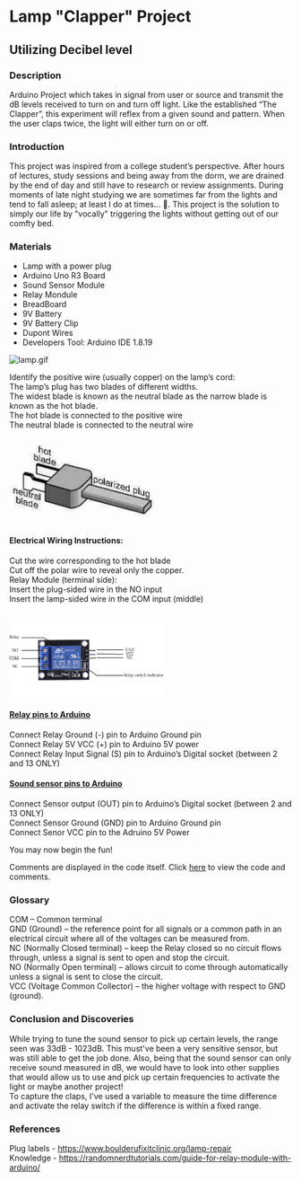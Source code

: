 
# Lamp "Clapper" Project

## Utilizing Decibel level

### Description
Arduino Project which takes in signal from user or source and transmit the dB levels received to turn on and turn off light.
Like the established “The Clapper”, this experiment will reflex from a given sound and pattern. When the user claps twice, the light will either turn on or off.

### Introduction
This project was inspired from a college student’s perspective. After hours of lectures, study sessions and being away from the dorm, we are drained by the end of day and still have to research or review assignments. During moments of late night studying we are sometimes far from the lights and tend to fall asleep; at least I do at times... 👀. This project is the solution to simply our life by "vocally" triggering the lights without getting out of our comfty bed. 

### Materials

- Lamp with a power plug
- Arduino Uno R3 Board 
- Sound Sensor Module 
- Relay Mondule
- BreadBoard
- 9V Battery
- 9V Battery Clip
- Dupont Wires <br/>
- Developers Tool: Arduino IDE 1.8.19

<!--Links and Price for materials-->
<!--Arduino: $26.79
 https://www.amazon.com/dp/B008GRTSV6?psc=1&ref=ppx_yo2ov_dt_b_product_details -->
<!--Sound Sensor Modules: $6.29
  https://www.amazon.com/dp/B00XT0PH10?psc=1&ref=ppx_yo2ov_dt_b_product_details-->
<!--Relay Module: $5.50
 https://www.amazon.com/dp/B00VRUAHLE?psc=1&ref=ppx_yo2ov_dt_b_product_details -->
<!--BreadBoards: $10.99
 https://www.amazon.com/dp/B09YN9PVY2?psc=1&ref=ppx_yo2ov_dt_b_product_details-->
<!--9V Battery Clips: $5.99
 https://www.amazon.com/dp/B01AXIEDX8?psc=1&ref=ppx_yo2ov_dt_b_product_details -->
<!--Dupont Wires: $6.98
 https://www.amazon.com/dp/B01EV70C78?ref=ppx_yo2ov_dt_b_product_details&th=1-->
<!-- -->

[//]: # (This is a comment)

[comment]: <> (comment)

 <img  alt='lamp.gif' src="./visuals/lamp_clapper_visual2.gif" width="168" height="275"/>
  
Identify the positive wire (usually copper) on the lamp’s cord:  <br/>
The lamp’s plug has two blades of different widths. <br/>
The widest blade is known as the neutral blade as the narrow blade is known as the hot blade.  <br/>
The hot blade is connected to the positive wire  <br/>
The neutral blade is connected to the neutral wire  <br/>

 <img  alt='plug_label' src="./visuals/plug_label.png" width="275" height="152"/>

#### Electrical Wiring Instructions:

Cut the wire corresponding to the hot blade <br/>
Cut off the polar wire  to reveal only the copper. <br/>
Relay Module (terminal side): <br/>
Insert the plug-sided wire in the NO input <br/>
Insert the lamp-sided wire in the COM input (middle) <br/><br/>

<img  alt='relay_pinout' src="./visuals/relay_pinout.png" width="275" height="136"/>

#### <ins> Relay pins to Arduino </ins> <br/>
Connect Relay Ground (-) pin to Arduino Ground pin <br/>
Connect Relay 5V VCC  (+) pin to Arduino 5V power <br/>
Connect Relay Input Signal (S) pin to Arduino’s Digital socket (between 2 and 13 ONLY) <br/>

#### <ins> Sound sensor pins to Arduino </ins> <br/>
Connect Sensor output (OUT) pin to Arduino’s Digital socket (between 2 and 13 ONLY) <br/>
Connect Sensor Ground (GND) pin to Arduino Ground pin <br/>
Connect Senor VCC pin to the Adruino 5V Power <br/>

You may now begin the fun!

Comments are displayed in the code itself. Click [here](./lamp_clapper.ino) to view the code and comments.

### Glossary

COM – Common terminal <br/>
GND (Ground) – the reference point for all signals or a common path in an electrical circuit where all of the voltages can be measured from. <br/>
NC (Normally Closed terminal)  – keep the Relay closed so no circuit flows through, unless a signal is sent to open and stop the circuit. <br/>
NO (Normally Open terminal) – allows circuit to come through automatically unless a signal is sent to close the circuit. <br/>
VCC (Voltage Common Collector) – the higher voltage with respect to GND (ground). <br/>


### Conclusion and Discoveries

While trying to tune the sound sensor to pick up certain levels, the range seen was 33dB - 1023dB. This must've been a very sensitive sensor, but was still able to get the job done. Also, being that the sound sensor can only receive sound measured in dB, we would have to look into other supplies that would allow us to use and pick up certain frequencies to activate the light or maybe another project! <br/>
To capture the claps, I've used a variable to measure the time difference and activate the relay switch if the difference is within a fixed range.

### References

Plug labels - https://www.boulderufixitclinic.org/lamp-repair <br/>
Knowledge - https://randomnerdtutorials.com/guide-for-relay-module-with-arduino/




